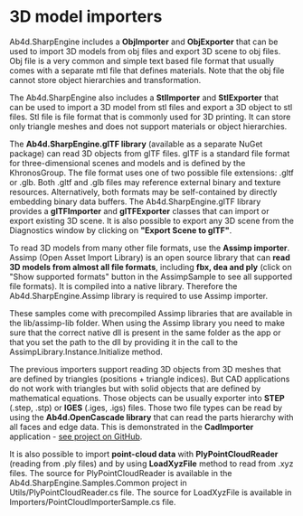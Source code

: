 ﻿# 3D model importers

Ab4d.SharpEngine includes a **ObjImporter** and **ObjExporter** that can be used to import 3D models from obj files and export 3D scene to obj files. Obj file is a very common and simple text based file format that usually comes with a separate mtl file that defines materials. Note that the obj file cannot store object hierarchies and transformation.

The Ab4d.SharpEngine also includes a **StlImporter** and **StlExporter** that can be used to import a 3D model from stl files and export a 3D object to stl files. Stl file is file format that is commonly used for 3D printing. It can store only triangle meshes and does not support materials or object hierarchies.

The **Ab4d.SharpEngine.glTF library** (available as a separate NuGet package) can read 3D objects from glTF files. glTF is a standard file format for three-dimensional scenes and models and is defined by the KhronosGroup. The file format uses one of two possible file extensions: .gltf or .glb. Both .gltf and .glb files may reference external binary and texture resources. Alternatively, both formats may be self-contained by directly embedding binary data buffers. The Ab4d.SharpEngine.glTF library provides a **glTFImporter** and **glTFExporter** classes that can import or export existing 3D scene. It is also possible to export any 3D scene from the Diagnostics window by clicking on **"Export Scene to glTF"**.

To read 3D models from many other file formats, use the **Assimp importer**. Assimp (Open Asset Import Library) is an open source library that can **read 3D models from almost all file formats**, including **fbx, dea and ply** (click on "Show supported formats" button in the AssimpSample to see all supported file formats). It is compiled into a native library. Therefore the Ab4d.SharpEngine.Assimp library is required to use Assimp importer.

These samples come with precompiled Assimp libraries that are available in the lib/assimp-lib folder. When using the Assimp library you need to make sure that the correct native dll is present in the same folder as the app or that you set the path to the dll by providing it in the call to the AssimpLibrary.Instance.Initialize method.

The previous importers support reading 3D objects from 3D meshes that are defined by triangles (positions + triangle indices). But CAD applications do not work with triangles but with solid objects that are defined by mathematical equations. Those objects can be usually exporter into **STEP** (.step, .stp) or **IGES** (.iges, .igs) files. Those two file types can be read by using the **Ab4d.OpenCascade library** that can read the parts hierarchy with all faces and edge data. This is demonstrated in the **CadImporter** application - [see project on GitHub](https://github.com/ab4d/CadImporter).

It is also possible to import **point-cloud data** with **PlyPointCloudReader** (reading from .ply files) and by using **LoadXyzFile** method to read from .xyz files. The source for PlyPointCloudReader is available in the Ab4d.SharpEngine.Samples.Common project in Utils/PlyPointCloudReader.cs file. The source for LoadXyzFile is available in Importers/PointCloudImporterSample.cs file.